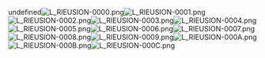 undefined![L_RIEUSION-0000.png](https://raw.githubusercontent.com/Klokinator/FE-Repo/main/Portrait%20Repository/FE09%20Mugs%20(Path%20of%20Radiance)/FE9%20Vanilla%20Mugs%20(Ingame%20Rips)/Reyson/L_RIEUSION-0000.png "L_RIEUSION-0000.png")![L_RIEUSION-0001.png](https://raw.githubusercontent.com/Klokinator/FE-Repo/main/Portrait%20Repository/FE09%20Mugs%20(Path%20of%20Radiance)/FE9%20Vanilla%20Mugs%20(Ingame%20Rips)/Reyson/L_RIEUSION-0001.png "L_RIEUSION-0001.png")![L_RIEUSION-0002.png](https://raw.githubusercontent.com/Klokinator/FE-Repo/main/Portrait%20Repository/FE09%20Mugs%20(Path%20of%20Radiance)/FE9%20Vanilla%20Mugs%20(Ingame%20Rips)/Reyson/L_RIEUSION-0002.png "L_RIEUSION-0002.png")![L_RIEUSION-0003.png](https://raw.githubusercontent.com/Klokinator/FE-Repo/main/Portrait%20Repository/FE09%20Mugs%20(Path%20of%20Radiance)/FE9%20Vanilla%20Mugs%20(Ingame%20Rips)/Reyson/L_RIEUSION-0003.png "L_RIEUSION-0003.png")![L_RIEUSION-0004.png](https://raw.githubusercontent.com/Klokinator/FE-Repo/main/Portrait%20Repository/FE09%20Mugs%20(Path%20of%20Radiance)/FE9%20Vanilla%20Mugs%20(Ingame%20Rips)/Reyson/L_RIEUSION-0004.png "L_RIEUSION-0004.png")![L_RIEUSION-0005.png](https://raw.githubusercontent.com/Klokinator/FE-Repo/main/Portrait%20Repository/FE09%20Mugs%20(Path%20of%20Radiance)/FE9%20Vanilla%20Mugs%20(Ingame%20Rips)/Reyson/L_RIEUSION-0005.png "L_RIEUSION-0005.png")![L_RIEUSION-0006.png](https://raw.githubusercontent.com/Klokinator/FE-Repo/main/Portrait%20Repository/FE09%20Mugs%20(Path%20of%20Radiance)/FE9%20Vanilla%20Mugs%20(Ingame%20Rips)/Reyson/L_RIEUSION-0006.png "L_RIEUSION-0006.png")![L_RIEUSION-0007.png](https://raw.githubusercontent.com/Klokinator/FE-Repo/main/Portrait%20Repository/FE09%20Mugs%20(Path%20of%20Radiance)/FE9%20Vanilla%20Mugs%20(Ingame%20Rips)/Reyson/L_RIEUSION-0007.png "L_RIEUSION-0007.png")![L_RIEUSION-0008.png](https://raw.githubusercontent.com/Klokinator/FE-Repo/main/Portrait%20Repository/FE09%20Mugs%20(Path%20of%20Radiance)/FE9%20Vanilla%20Mugs%20(Ingame%20Rips)/Reyson/L_RIEUSION-0008.png "L_RIEUSION-0008.png")![L_RIEUSION-0009.png](https://raw.githubusercontent.com/Klokinator/FE-Repo/main/Portrait%20Repository/FE09%20Mugs%20(Path%20of%20Radiance)/FE9%20Vanilla%20Mugs%20(Ingame%20Rips)/Reyson/L_RIEUSION-0009.png "L_RIEUSION-0009.png")![L_RIEUSION-000A.png](https://raw.githubusercontent.com/Klokinator/FE-Repo/main/Portrait%20Repository/FE09%20Mugs%20(Path%20of%20Radiance)/FE9%20Vanilla%20Mugs%20(Ingame%20Rips)/Reyson/L_RIEUSION-000A.png "L_RIEUSION-000A.png")![L_RIEUSION-000B.png](https://raw.githubusercontent.com/Klokinator/FE-Repo/main/Portrait%20Repository/FE09%20Mugs%20(Path%20of%20Radiance)/FE9%20Vanilla%20Mugs%20(Ingame%20Rips)/Reyson/L_RIEUSION-000B.png "L_RIEUSION-000B.png")![L_RIEUSION-000C.png](https://raw.githubusercontent.com/Klokinator/FE-Repo/main/Portrait%20Repository/FE09%20Mugs%20(Path%20of%20Radiance)/FE9%20Vanilla%20Mugs%20(Ingame%20Rips)/Reyson/L_RIEUSION-000C.png "L_RIEUSION-000C.png")